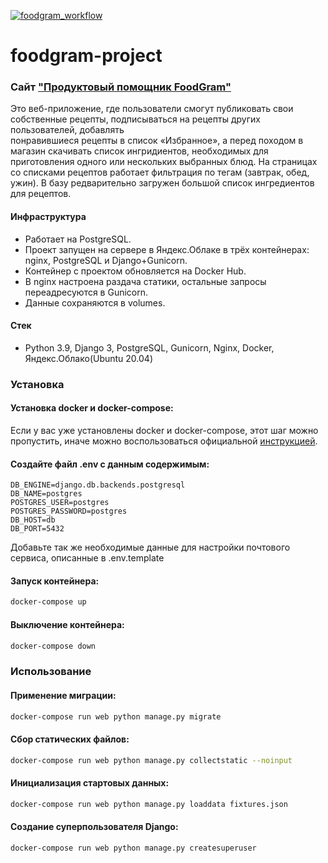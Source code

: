 [![foodgram_workflow](https://github.com/buzzlighter97/foodgram-project/actions/workflows/main.yml/badge.svg)](https://github.com/buzzlighter97/foodgram-project/actions/workflows/main.yml)
# foodgram-project 

### Сайт ["Продуктовый помощник FoodGram"](http://http://178.154.194.182/) 
 
Это веб-приложение, где пользователи смогут публиковать свои собственные рецепты, подписываться на рецепты других пользователей, добавлять  
понравившиеся рецепты в список «Избранное», а перед походом в магазин скачивать список ингридиентов, необходимых для  
приготовления одного или нескольких выбранных блюд. На страницах со списками рецептов работает фильтрация по тегам (завтрак, обед, ужин). В базу редварительно загружен большой список ингредиентов для рецептов. 
 
#### Инфраструктура 
 
 - Работает на PostgreSQL. 
 - Проект запущен на сервере в Яндекс.Облаке в трёх контейнерах: nginx, PostgreSQL и Django+Gunicorn. 
 - Контейнер с проектом обновляется на Docker Hub. 
 - В nginx настроена раздача статики, остальные запросы переадресуются в Gunicorn. 
 - Данные сохраняются в volumes. 
 
#### Стек 
 
 - Python 3.9, Django 3, PostgreSQL, Gunicorn, Nginx, Docker, Яндекс.Облако(Ubuntu 20.04) 
 
### Установка 
 
#### Установка docker и docker-compose: 
 
Если у вас уже установлены docker и docker-compose, этот шаг можно пропустить, иначе можно воспользоваться официальной [инструкцией](https://docs.docker.com/engine/install/). 
 
#### Создайте файл .env с данным содержимым: 
``` 
DB_ENGINE=django.db.backends.postgresql 
DB_NAME=postgres 
POSTGRES_USER=postgres 
POSTGRES_PASSWORD=postgres 
DB_HOST=db 
DB_PORT=5432 
``` 
Добавьте так же необходимые данные для настройки почтового сервиса, описанные в .env.template

#### Запуск контейнера: 
```bash 
docker-compose up 
``` 
#### Выключение контейнера: 
```bash 
docker-compose down 
``` 
 
### Использование 
 
#### Применение миграции: 
```bash 
docker-compose run web python manage.py migrate 
``` 
#### Сбор статических файлов: 
```bash 
docker-compose run web python manage.py collectstatic --noinput 
``` 
#### Инициализация стартовых данных: 
```bash 
docker-compose run web python manage.py loaddata fixtures.json 
``` 
#### Создание суперпользователя Django: 
```bash 
docker-compose run web python manage.py createsuperuser 
``` 